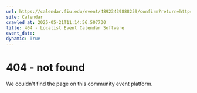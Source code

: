 ```yaml
---
url: https://calendar.fiu.edu/event/48923439888259/confirm?return=https%3A%2F%2Fcalendar.fiu.edu%2Fevent%2Fsummer-c-last-day-for-students-to-apply-for-a-short-term-loan
site: Calendar
crawled_at: 2025-05-21T11:14:56.507730
title: 404 - Localist Event Calendar Software
event_date: 
dynamic: True
---
```


# 404 - not found
We couldn't find the page on this community event platform.
